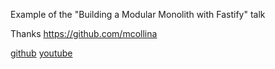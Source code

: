 
Example of the "Building a Modular Monolith with Fastify" talk

Thanks https://github.com/mcollina

[github](https://github.com/mcollina/modular_monolith)
[youtube](https://www.youtube.com/watch?v=e1jkA-ee_aY&t=914s)